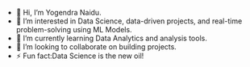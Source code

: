 - 👋 Hi, I’m Yogendra Naidu.
- 👀 I’m interested in Data Science, data-driven projects, and real-time problem-solving using ML Models.
- 🌱 I’m currently learning Data Analytics and analysis tools.
- 💞️ I’m looking to collaborate on building projects.
- ⚡ Fun fact:Data Science is the new oil!
<!---
yogendranaidu5/yogendranaidu5 is a ✨ special ✨ repository because its `README.md` (this file) appears on your GitHub profile.
You can click the Preview link to take a look at your changes.
--->
